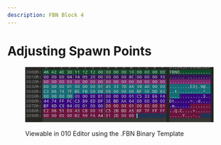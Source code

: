 ```yaml
---
description: FBN Block 4
---
```


# Adjusting Spawn Points

<figure><img src="../../.gitbook/assets/image (1).png" alt=""><figcaption><p>Viewable in 010 Editor using the .FBN Binary Template</p></figcaption></figure>
